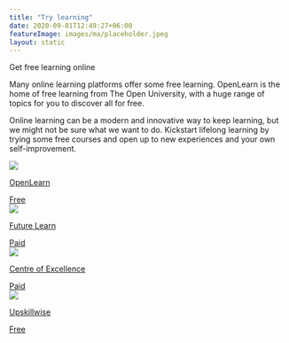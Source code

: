 ```yaml
---
title: "Try learning"
date: 2020-09-01T12:49:27+06:00
featureImage: images/ma/placeholder.jpeg
layout: static
---
```


Get free learning online

Many online learning platforms offer some free learning. OpenLearn is the home of free learning from The Open University, with a huge range of topics for you to discover all for free.

Online learning can be a modern and innovative way to keep learning, but we might not be sure what we want to do. Kickstart lifelong learning by trying some free courses and open up to new experiences and your own self-improvement.

<a class="ma-link" href="https://www.open.edu/openlearn/"><div class="ma-card"><div class="ma-icon"><img src ="/images/icon-check.png"/></div><div class="ma-name"><p>OpenLearn</p></div><div class="ma-paid-text"><span>Free</span></div></div></a><a class="ma-link" href="https://www.futurelearn.com/"><div class="ma-card"><div class="ma-icon"><img src ="/images/icon-pound.png"/></div><div class="ma-name"><p>Future Learn</p></div><div class="ma-paid-text"><span>Paid</span></div></div></a><a class="ma-link" href="https://www.centreofexcellence.com"><div class="ma-card"><div class="ma-icon"><img src ="/images/icon-pound.png"/></div><div class="ma-name"><p>Centre of Excellence</p></div><div class="ma-paid-text"><span>Paid</span></div></div></a><a class="ma-link" href="https://upskillwise.com/online-learning-platforms/"><div class="ma-card"><div class="ma-icon"><img src ="/images/icon-check.png"/></div><div class="ma-name"><p>Upskillwise</p></div><div class="ma-paid-text"><span>Free</span></div></div></a>  

<br/><br/>






